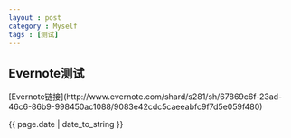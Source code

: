 ```yaml
---
layout : post
category : Myself
tags : [测试]
---
```

<h2>Evernote测试</h2>

<p>[Evernote链接](http://www.evernote.com/shard/s281/sh/67869c6f-23ad-46c6-86b9-998450ac1088/9083e42cdc5caeeabfc9f7d5e059f480)

</p>

<p>{{ page.date | date_to_string }}</p>
